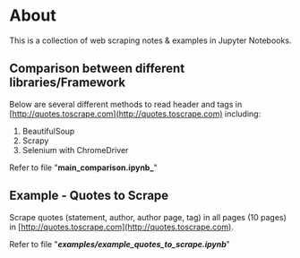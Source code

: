 # About
This is a collection of web scraping notes & examples in Jupyter Notebooks.

## Comparison between different libraries/Framework
Below are several different methods to read header and tags in [http://quotes.toscrape.com](http://quotes.toscrape.com) including:
1. BeautifulSoup
2. Scrapy
3. Selenium with ChromeDriver

Refer to file "**main_comparison.ipynb_**"

## Example - Quotes to Scrape
Scrape quotes (statement, author, author page, tag) in all pages (10 pages) in [http://quotes.toscrape.com](http://quotes.toscrape.com).

Refer to file "**_examples/example_quotes_to_scrape.ipynb_**"
